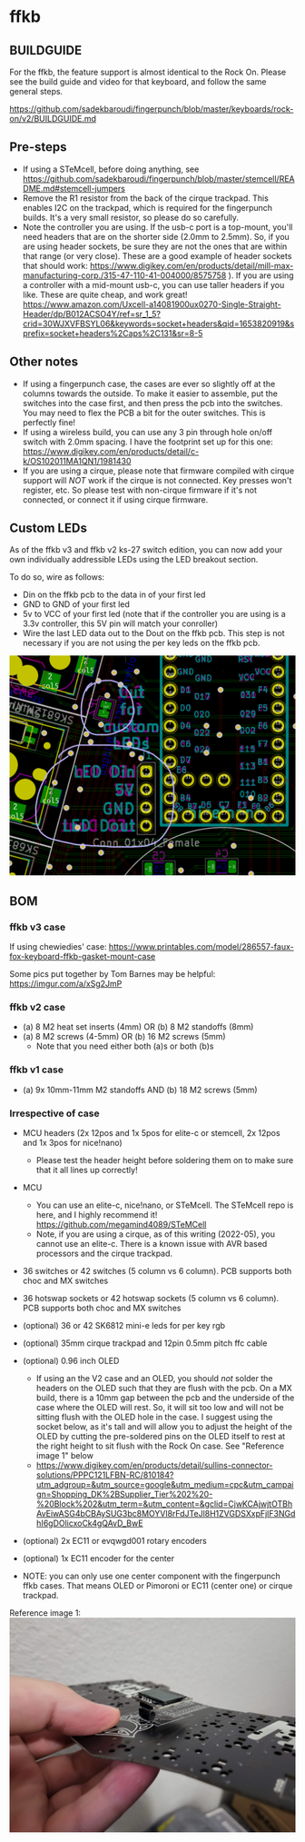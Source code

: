 # ffkb

## BUILDGUIDE

For the ffkb, the feature support is almost identical to the Rock On. Please see the build guide and video for that keyboard, and follow the same general steps.

https://github.com/sadekbaroudi/fingerpunch/blob/master/keyboards/rock-on/v2/BUILDGUIDE.md

## Pre-steps
* If using a STeMcell, before doing anything, see https://github.com/sadekbaroudi/fingerpunch/blob/master/stemcell/README.md#stemcell-jumpers
* Remove the R1 resistor from the back of the cirque trackpad. This enables I2C on the trackpad, which is required for the fingerpunch builds. It's a very small resistor, so please do so carefully.
* Note the controller you are using. If the usb-c port is a top-mount, you'll need headers that are on the shorter side (2.0mm to 2.5mm). So, if you are using header sockets, be sure they are not the ones that are within that range (or very close). These are a good example of header sockets that should work: https://www.digikey.com/en/products/detail/mill-max-manufacturing-corp./315-47-110-41-004000/8575758 ). If you are using a controller with a mid-mount usb-c, you can use taller headers if you like. These are quite cheap, and work great! https://www.amazon.com/Uxcell-a14081900ux0270-Single-Straight-Header/dp/B012ACSO4Y/ref=sr_1_5?crid=30WJXVFBSYL06&keywords=socket+headers&qid=1653820919&sprefix=socket+headers%2Caps%2C131&sr=8-5

## Other notes
* If using a fingerpunch case, the cases are ever so slightly off at the columns towards the outside. To make it easier to assemble, put the switches into the case first, and then press the pcb into the switches. You may need to flex the PCB a bit for the outer switches. This is perfectly fine!
* If using a wireless build, you can use any 3 pin through hole on/off switch with 2.0mm spacing. I have the footprint set up for this one: https://www.digikey.com/en/products/detail/c-k/OS102011MA1QN1/1981430
* If you are using a cirque, please note that firmware compiled with cirque support will *NOT* work if the cirque is not connected. Key presses won't register, etc. So please test with non-cirque firmware if it's not connected, or connect it if using cirque firmware.

## Custom LEDs

As of the ffkb v3 and ffkb v2 ks-27 switch edition, you can now add your own individually addressible LEDs using the LED breakout section.

To do so, wire as follows:
* Din on the ffkb pcb to the data in of your first led
* GND to GND of your first led
* 5v to VCC of your first led (note that if the controller you are using is a 3.3v controller, this 5V pin will match your conroller)
* Wire the last LED data out to the Dout on the ffkb pcb. This step is not necessary if you are not using the per key leds on the ffkb pcb.

![oledsocket](images/custom-leds.png)

## BOM

### ffkb v3 case

If using chewiedies' case:
https://www.printables.com/model/286557-faux-fox-keyboard-ffkb-gasket-mount-case

Some pics put together by Tom Barnes may be helpful:
https://imgur.com/a/xSg2JmP

### ffkb v2 case

* (a) 8 M2 heat set inserts (4mm) OR (b) 8 M2 standoffs (8mm)
* (a) 8 M2 screws (4-5mm) OR (b) 16 M2 screws (5mm)
  * Note that you need either both (a)s or both (b)s

### ffkb v1 case

* (a) 9x 10mm-11mm M2 standoffs AND (b) 18 M2 screws (5mm)

### Irrespective of case

* MCU headers (2x 12pos and 1x 5pos for elite-c or stemcell, 2x 12pos and 1x 3pos for nice!nano)
  * Please test the header height before soldering them on to make sure that it all lines up correctly!
* MCU
  * You can use an elite-c, nice!nano, or STeMcell. The STeMcell repo is here, and I highly recommend it! https://github.com/megamind4089/STeMCell
  * Note, if you are using a cirque, as of this writing (2022-05), you cannot use an elite-c. There is a known issue with AVR based processors and the cirque trackpad.
* 36 switches or 42 switches (5 column vs 6 column). PCB supports both choc and MX switches
* 36 hotswap sockets or 42 hotswap sockets (5 column vs 6 column). PCB supports both choc and MX switches
* (optional) 36 or 42 SK6812 mini-e leds for per key rgb
* (optional) 35mm cirque trackpad and 12pin 0.5mm pitch ffc cable
* (optional) 0.96 inch OLED
  * If using an the V2 case and an OLED, you should *not* solder the headers on the OLED such that they are flush with the pcb. On a MX build, there is a 10mm gap between the pcb and the underside of the case where the OLED will rest. So, it will sit too low and will not be sitting flush with the OLED hole in the case. I suggest using the socket below, as it's tall and will allow you to adjust the height of the OLED by cutting the pre-soldered pins on the OLED itself to rest at the right height to sit flush with the Rock On case. See "Reference image 1" below
  * https://www.digikey.com/en/products/detail/sullins-connector-solutions/PPPC121LFBN-RC/810184?utm_adgroup=&utm_source=google&utm_medium=cpc&utm_campaign=Shopping_DK%2BSupplier_Tier%202%20-%20Block%202&utm_term=&utm_content=&gclid=CjwKCAjwjtOTBhAvEiwASG4bCBAySUG3bc8MOYVl8rFdJTeJl8H1ZVGDSXxpFjlF3NGdhI6gDOlicxoCk4gQAvD_BwE
* (optional) 2x EC11 or evqwgd001 rotary encoders
* (optional) 1x EC11 encoder for the center

* NOTE: you can only use one center component with the fingerpunch ffkb cases. That means OLED or Pimoroni or EC11 (center one) or cirque trackpad.

Reference image 1:
![oledsocket](../rock-on/v2/images/oled-socket.jpg)
